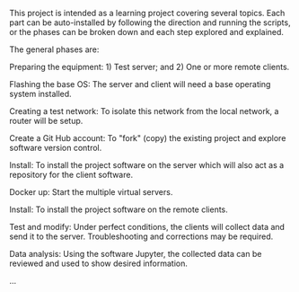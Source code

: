 This project is intended as a learning project covering several topics. Each part can be auto-installed by following the direction and running the scripts, 
or the phases can be broken down and each step explored and explained.

The general phases are: 

Preparing the equipment: 1) Test server; and 2) One or more remote clients.

Flashing the base OS: The server and client will need a base operating system installed.

Creating a test network: To isolate this network from the local network, a router will be setup.

Create a Git Hub account: To "fork" (copy) the existing project and explore software version control.

Install: To install the project software on the server which will also act as a repository for the client software.

Docker up: Start the multiple virtual servers.

Install: To install the project software on the remote clients.

Test and modify: Under perfect conditions, the clients will collect data and send it to the server. Troubleshooting and corrections may be required.

Data analysis: Using the software Jupyter, the collected data can be reviewed and used to show desired information.

...
